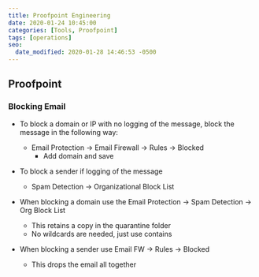 ```yaml
---
title: Proofpoint Engineering
date: 2020-01-24 10:45:00
categories: [Tools, Proofpoint]
tags: [operations]
seo:
  date_modified: 2020-01-28 14:46:53 -0500
---
```

## Proofpoint

### Blocking Email
- To block a domain or IP with no logging of the message, block the message in the following way:
  - Email Protection -> Email Firewall -> Rules -> Blocked
    - Add domain and save
- To block a sender if logging of the message
  - Spam Detection -> Organizational Block List

- When blocking a domain use the Email Protection -> Spam Detection -> Org
Block List
  - This retains a copy in the quarantine folder
  - No wildcards are needed, just use contains
- When blocking a sender use Email FW -> Rules -> Blocked
  - This drops the email all together


